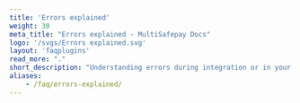 ```yaml
---
title: 'Errors explained'
weight: 30
meta_title: "Errors explained - MultiSafepay Docs"
logo: '/svgs/Errors explained.svg'
layout: 'faqplugins'
read_more: "."
short_description: "Understanding errors during integration or in your MultiSafepay dashboard."
aliases:   
    - /faq/errors-explained/
---
```

